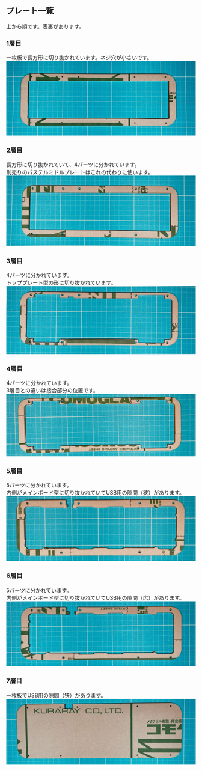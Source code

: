 ## プレート一覧
上から順です。表裏があります。  
### 1層目
一枚板で長方形に切り抜かれています。ネジ穴が小さいです。  
![](img/IMG_9085.jpeg)  
### 2層目
長方形に切り抜かれていて、4パーツに分かれています。  
別売りのパステルミドルプレートはこれの代わりに使います。 
![](img/IMG_9090.jpeg)   
### 3層目
4パーツに分かれています。  
トッププレート型の形に切り抜かれています。  
![](img/IMG_9093.jpeg)  
### 4層目
4パーツに分かれています。  
3層目との違いは接合部分の位置です。  
![](img/IMG_9094.jpeg)  
### 5層目
5パーツに分かれています。  
内側がメインボード型に切り抜かれていてUSB用の隙間（狭）があります。  
![](img/IMG_9097.jpeg)  
### 6層目
5パーツに分かれています。  
内側がメインボード型に切り抜かれていてUSB用の隙間（広）があります。  
![](img/IMG_9098.jpeg)  
### 7層目
一枚板でUSB用の隙間（狭）があります。  
![](img/IMG_9100.jpeg)  

